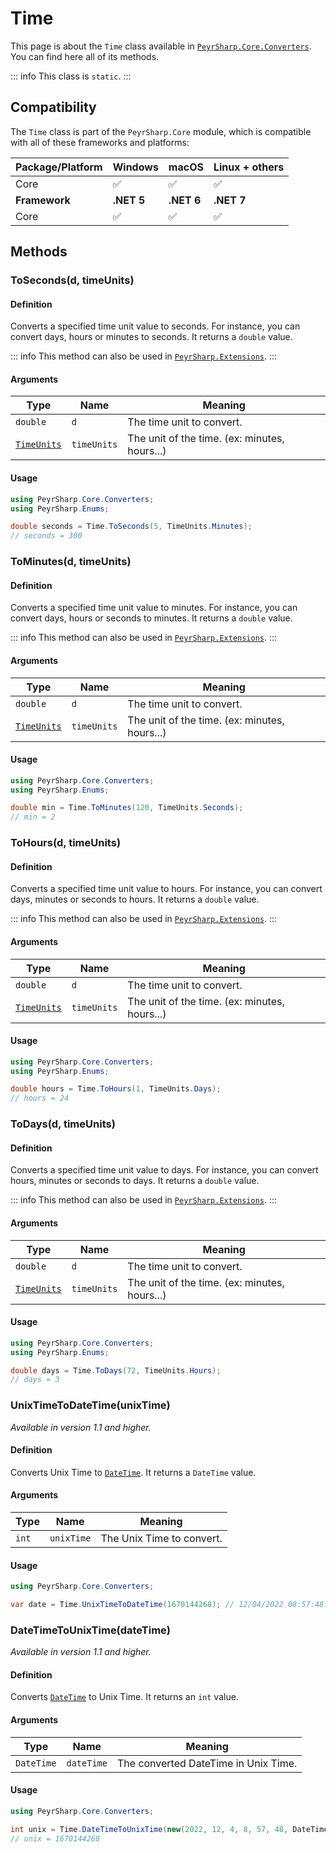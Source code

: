 # Time
This page is about the `Time` class available in [`PeyrSharp.Core.Converters`](/core/converters.md).
You can find here all of its methods.

::: info
This class is `static`.
:::

## Compatibility

The `Time` class is part of the `PeyrSharp.Core` module, which is compatible with all of these frameworks and platforms:

| Package/Platform 	| Windows 	| macOS 	| Linux + others 	|
|------------------	|---------	|-------	|----------------	|
| Core            	| ✅       	| ✅     	| ✅              	|
| **Framework**         | **.NET 5** | **.NET 6**  | **.NET 7** |
| Core            	| ✅       	| ✅     	| ✅              	|

## Methods
### ToSeconds(d, timeUnits)
#### Definition
Converts a specified time unit value to seconds. For instance, you can convert days, hours or minutes to seconds. It returns a `double` value.

::: info
This method can also be used in [`PeyrSharp.Extensions`](/extensions/double.md#toseconds-timeunits).
:::

#### Arguments

| Type        	| Name        	| Meaning                                       	|
|-------------	|-------------	|-----------------------------------------------	|
| `double`    	| `d`         	| The time unit to convert.                     	|
| [`TimeUnits`](/enumerations.md#timeunits) 	| `timeUnits` 	| The unit of the time. (ex: minutes, hours...) 	|

#### Usage

~~~ c#
using PeyrSharp.Core.Converters;
using PeyrSharp.Enums;

double seconds = Time.ToSeconds(5, TimeUnits.Minutes);
// seconds = 300
~~~

### ToMinutes(d, timeUnits)
#### Definition
Converts a specified time unit value to minutes. For instance, you can convert days, hours or seconds to minutes. It returns a `double` value.

::: info
This method can also be used in [`PeyrSharp.Extensions`](/extensions/double.md#tominutes-timeunits).
:::

#### Arguments

| Type        	| Name        	| Meaning                                       	|
|-------------	|-------------	|-----------------------------------------------	|
| `double`    	| `d`         	| The time unit to convert.                     	|
| [`TimeUnits`](/enumerations.md#timeunits) 	| `timeUnits` 	| The unit of the time. (ex: minutes, hours...) 	|

#### Usage

~~~ c#
using PeyrSharp.Core.Converters;
using PeyrSharp.Enums;

double min = Time.ToMinutes(120, TimeUnits.Seconds);
// min = 2
~~~

### ToHours(d, timeUnits)
#### Definition
Converts a specified time unit value to hours. For instance, you can convert days, minutes or seconds to hours. It returns a `double` value.

::: info
This method can also be used in [`PeyrSharp.Extensions`](/extensions/double.md#tohours-timeunits).
:::

#### Arguments

| Type        	| Name        	| Meaning                                       	|
|-------------	|-------------	|-----------------------------------------------	|
| `double`    	| `d`         	| The time unit to convert.                     	|
| [`TimeUnits`](/enumerations.md#timeunits) 	| `timeUnits` 	| The unit of the time. (ex: minutes, hours...) 	|

#### Usage

~~~ c#
using PeyrSharp.Core.Converters;
using PeyrSharp.Enums;

double hours = Time.ToHours(1, TimeUnits.Days);
// hours = 24
~~~

### ToDays(d, timeUnits)
#### Definition
Converts a specified time unit value to days. For instance, you can convert hours, minutes or seconds to days. It returns a `double` value.

::: info
This method can also be used in [`PeyrSharp.Extensions`](/extensions/double.md#todays-timeunits).
:::

#### Arguments

| Type        	| Name        	| Meaning                                       	|
|-------------	|-------------	|-----------------------------------------------	|
| `double`    	| `d`         	| The time unit to convert.                     	|
| [`TimeUnits`](/enumerations.md#timeunits) 	| `timeUnits` 	| The unit of the time. (ex: minutes, hours...) 	|

#### Usage

~~~ c#
using PeyrSharp.Core.Converters;
using PeyrSharp.Enums;

double days = Time.ToDays(72, TimeUnits.Hours);
// days = 3
~~~

### UnixTimeToDateTime(unixTime)
_Available in version 1.1 and higher._
#### Definition
Converts Unix Time to [`DateTime`](https://learn.microsoft.com/en-us/dotnet/api/system.datetime). It returns a `DateTime` value.

#### Arguments

| Type     	| Name          	| Meaning                                       	|
|----------	|---------------	|-----------------------------------------------	|
| `int`    	| `unixTime`    	| The Unix Time to convert.                    	|

#### Usage

~~~ c#
using PeyrSharp.Core.Converters;

var date = Time.UnixTimeToDateTime(1670144268); // 12/04/2022 08:57:48
~~~

### DateTimeToUnixTime(dateTime)
_Available in version 1.1 and higher._
#### Definition
Converts [`DateTime`](https://learn.microsoft.com/en-us/dotnet/api/system.datetime) to Unix Time. It returns an `int` value.

#### Arguments

| Type     	        | Name        	    | Meaning                                       	|
|---------------	|-------------	    |-----------------------------------------------	|
| `DateTime`    	| `dateTime`    	| The converted DateTime in Unix Time.             	|

#### Usage

~~~ c#
using PeyrSharp.Core.Converters;

int unix = Time.DateTimeToUnixTime(new(2022, 12, 4, 8, 57, 48, DateTimeKind.Utc)); 
// unix = 1670144268
~~~